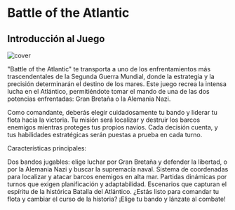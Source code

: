 # Battle of the Atlantic
## Introducción al Juego

![cover](./image/cover.jpeg)


"Battle of the Atlantic" te transporta a uno de los enfrentamientos más trascendentales de la Segunda Guerra Mundial, donde la estrategia y la precisión determinarán el destino de los mares. Este juego recrea la intensa lucha en el Atlántico, permitiéndote tomar el mando de una de las dos potencias enfrentadas: Gran Bretaña o la Alemania Nazi.

Como comandante, deberás elegir cuidadosamente tu bando y liderar tu flota hacia la victoria. Tu misión será localizar y destruir los barcos enemigos mientras proteges tus propios navíos. Cada decisión cuenta, y tus habilidades estratégicas serán puestas a prueba en cada turno.

Características principales:

Dos bandos jugables: elige luchar por Gran Bretaña y defender la libertad, o por la Alemania Nazi y buscar la supremacía naval.
Sistema de coordenadas para localizar y atacar barcos enemigos en alta mar.
Partidas dinámicas por turnos que exigen planificación y adaptabilidad.
Escenarios que capturan el espíritu de la histórica Batalla del Atlántico.
¿Estás listo para comandar tu flota y cambiar el curso de la historia? ¡Elige tu bando y lánzate al combate!
